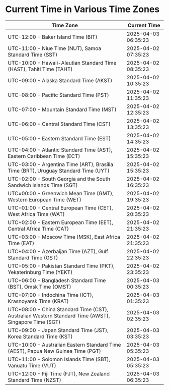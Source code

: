 # Current Time in Various Time Zones

| Time Zone | Current Time |
|-----------|--------------|
| UTC-12:00 - Baker Island Time (BIT) | 2025-04-03 06:35:23 |
| UTC-11:00 - Niue Time (NUT), Samoa Standard Time (SST) | 2025-04-02 07:35:23 |
| UTC-10:00 - Hawaii-Aleutian Standard Time (HAST), Tahiti Time (TAHT) | 2025-04-02 08:35:23 |
| UTC-09:00 - Alaska Standard Time (AKST) | 2025-04-02 10:35:23 |
| UTC-08:00 - Pacific Standard Time (PST) | 2025-04-02 11:35:23 |
| UTC-07:00 - Mountain Standard Time (MST) | 2025-04-02 12:35:23 |
| UTC-06:00 - Central Standard Time (CST) | 2025-04-02 13:35:23 |
| UTC-05:00 - Eastern Standard Time (EST) | 2025-04-02 14:35:23 |
| UTC-04:00 - Atlantic Standard Time (AST), Eastern Caribbean Time (ECT) | 2025-04-02 15:35:23 |
| UTC-03:00 - Argentina Time (ART), Brasília Time (BRT), Uruguay Standard Time (UYT) | 2025-04-02 15:35:23 |
| UTC-02:00 - South Georgia and the South Sandwich Islands Time (SGT) | 2025-04-02 16:35:23 |
| UTC±00:00 - Greenwich Mean Time (GMT), Western European Time (WET) | 2025-04-02 19:35:23 |
| UTC+01:00 - Central European Time (CET), West Africa Time (WAT) | 2025-04-02 20:35:23 |
| UTC+02:00 - Eastern European Time (EET), Central Africa Time (CAT) | 2025-04-02 21:35:23 |
| UTC+03:00 - Moscow Time (MSK), East Africa Time (EAT) | 2025-04-02 21:35:23 |
| UTC+04:00 - Azerbaijan Time (AZT), Gulf Standard Time (GST) | 2025-04-02 22:35:23 |
| UTC+05:00 - Pakistan Standard Time (PKT), Yekaterinburg Time (YEKT) | 2025-04-02 23:35:23 |
| UTC+06:00 - Bangladesh Standard Time (BST), Omsk Time (OMST) | 2025-04-03 00:35:23 |
| UTC+07:00 - Indochina Time (ICT), Krasnoyarsk Time (KRAT) | 2025-04-03 01:35:23 |
| UTC+08:00 - China Standard Time (CST), Australian Western Standard Time (AWST), Singapore Time (SGT) | 2025-04-03 02:35:23 |
| UTC+09:00 - Japan Standard Time (JST), Korea Standard Time (KST) | 2025-04-03 03:35:23 |
| UTC+10:00 - Australian Eastern Standard Time (AEST), Papua New Guinea Time (PGT) | 2025-04-03 05:35:23 |
| UTC+11:00 - Solomon Islands Time (SBT), Vanuatu Time (VUT) | 2025-04-03 05:35:23 |
| UTC+12:00 - Fiji Time (FJT), New Zealand Standard Time (NZST) | 2025-04-03 06:35:23 |
